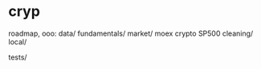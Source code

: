 # cryp

roadmap, ooo:
data/
    fundamentals/
    market/
        moex
        crypto
        SP500
    cleaning/
    local/

tests/
    
